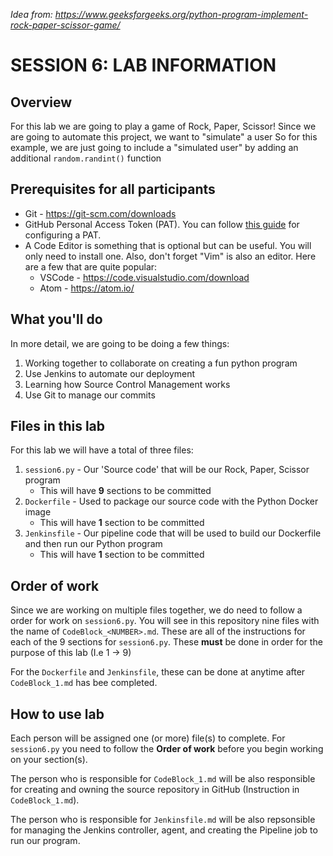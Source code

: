 _Idea from: https://www.geeksforgeeks.org/python-program-implement-rock-paper-scissor-game/_
# SESSION 6: LAB INFORMATION

## Overview
For this lab we are going to play a game of Rock, Paper, Scissor!
Since we are going to automate this project, we want to "simulate" a user
So for this example, we are just going to include a "simulated user" by adding an additional `random.randint()` function

## Prerequisites for all participants

* Git - https://git-scm.com/downloads
* GitHub Personal Access Token (PAT). You can follow [this guide](https://docs.github.com/en/authentication/keeping-your-account-and-data-secure/creating-a-personal-access-token) for configuring a PAT.
* A Code Editor is something that is optional but can be useful. You will only need to install one. Also, don't forget "Vim"  is also an editor. Here are a few that are quite popular: 
  * VSCode - https://code.visualstudio.com/download
  * Atom - https://atom.io/



## What you'll do
In more detail, we are going to be doing a few things:

1. Working together to collaborate on creating a fun python program
2. Use Jenkins to automate our deployment
3. Learning how Source Control Management works
4. Use Git to manage our commits

## Files in this lab
For this lab we will have a total of three files:

1. `session6.py` - Our 'Source code' that will be our Rock, Paper, Scissor program
   * This will have **9** sections to be committed
2. `Dockerfile` - Used to package our source code with the Python Docker image
   * This will have **1** section to be committed
3. `Jenkinsfile` - Our pipeline code that will be used to build our Dockerfile and then run our Python program
   * This will have **1** section to be committed

## Order of work
Since we are  working on multiple files together, we do need to follow a order for work on `session6.py`. You will see in  this repository nine files with the name of `CodeBlock_<NUMBER>.md`. These are all of the instructions for each of the 9 sections for `session6.py`. These **must** be done in order for the purpose of this lab (I.e 1 -> 9)

For the `Dockerfile` and `Jenkinsfile`, these can be done at anytime after `CodeBlock_1.md` has bee completed.

## How to use lab

Each person will be assigned one (or more) file(s) to complete. For `session6.py` you need to follow the **Order of work** before you begin working on your section(s). 

The person who is responsible for `CodeBlock_1.md` will be also responsible for creating and owning the source repository in GitHub (Instruction in `CodeBlock_1.md`).

The person who is responsible for `Jenkinsfile.md` will be also repsonsible for managing the Jenkins controller, agent, and creating the Pipeline job to run our program. 
